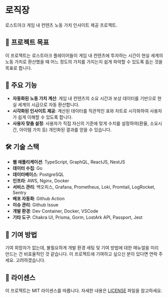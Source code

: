 # 로직장

로스트아크 게임 내 컨텐츠 노동 가치 인사이트 제공 프로젝트.

## 📌 프로젝트 목표

이 프로젝트는 로스트아크 플레이어들이 게임 내 컨텐츠에 투자하는 시간이 현실 세계의 노동 가치로 환산했을 때 어느 정도의 가치를 가지는지 쉽게 파악할 수 있도록 돕는 것을 목표로 합니다.

## 🚀 주요 기능

- **자동화된 노동 가치 계산**: 게임 내 컨텐츠의 소요 시간과 보상 데이터를 기반으로 현실 세계의 시급으로 자동 환산합니다.
- **시각화된 인사이트 제공**: 계산된 데이터를 직관적인 표와 차트로 시각화하여 사용자가 쉽게 이해할 수 있도록 합니다.
- **사용자 맞춤 설정**: 사용자가 직접 자신의 기준에 맞게 수치를 설정하여(환율, 소요시간, 아이템 가치 등) 개인화된 결과를 얻을 수 있습니다.

## 🛠️ 기술 스택

- **웹 애플리케이션**: TypeScript, GraphQL, ReactJS, NestJS
- **데이터 수집**: Go
- **데이터베이스**: PostgreSQL
- **인프라**: AWS, Nginx, Docker
- **서비스 관리**: 백오피스, Grafana, Prometheus, Loki, Promtail, LogRocket, Sentry
- **배포 자동화**: Github Action
- **이슈 관리**: Github Issue
- **개발 환경**: Dev Container, Docker, VSCode
- **기타 도구**: Chakra UI, Prisma, Gorm, LostArk API, Passport, Jest

## 🤝 기여 방법

기여 희망자가 없는데, 불필요하게 개발 환경 세팅 및 기여 방법에 대한 매뉴얼을 미리 만드는 건 비효율적인 것 같습니다.
이 프로젝트에 기여하고 싶으신 분이 있다면 연락 주세요. 고려하겠습니다.

## 📄 라이센스

이 프로젝트는 MIT 라이센스를 따릅니다. 자세한 내용은 [LICENSE](LICENSE) 파일을 참고하세요.
